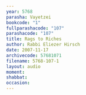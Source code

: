 ```yaml
---
year: 5768
parasha: Vayetzei
bookcode: "1"
fullparashacode: "107"
parashacode: "107"
title: Rags to Riches
author: Rabbi Eliezer Hirsch
date: 2007-11-17
archivecode: 57681071
filename: 5768-107-1
layout: audio
moment: 
shabbat: 
occasion: 
---
```

